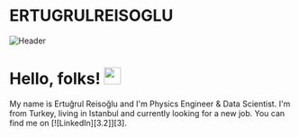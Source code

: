 # ERTUGRULREISOGLU

![Header](https://www.voltdb.com/wp-content/uploads/2018/05/machine-learning-blog-header-2.jpg)

# Hello, folks! <img src="https://raw.githubusercontent.com/MartinHeinz/MartinHeinz/master/wave.gif" width="30px">
My name is Ertuğrul Reisoğlu and I'm Physics Engineer & Data Scientist. I'm from Turkey, living in Istanbul and currently looking for a new job. You can find me on [![LinkedIn][3.2]][3].

[2.2]: https://raw.githubusercontent.com/REISOGLU53/ERTUGRULREISOGLU/master/linkedin-3-16.png (LinkedIn icon without padding)
[2]: https://www.linkedin.com/in/ertuğrul-r-2a45881a5/

